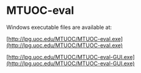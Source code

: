 # MTUOC-eval

Windows executable files are available at:

[http://lpg.uoc.edu/MTUOC/MTUOC-eval.exe](http://lpg.uoc.edu/MTUOC/MTUOC-eval.exe)

[http://lpg.uoc.edu/MTUOC/MTUOC-eval-GUI.exe](http://lpg.uoc.edu/MTUOC/MTUOC-eval-GUI.exe)
